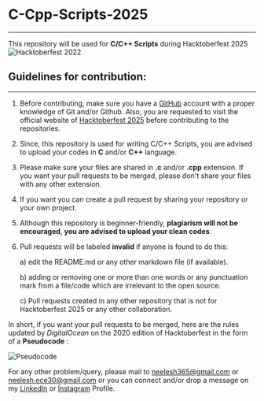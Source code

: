 # C-Cpp-Scripts-2025
---

This repository will be used for **C/C++ Scripts** during Hacktoberfest 2025
![Hacktoberfest 2022](https://github.com/biswas-neelesh96/C-Cpp-Scripts-2025/blob/main/HF2025-EmailHeader.jpg)
## Guidelines for contribution:
---

1) Before contributing, make sure you have a [GitHub](https://github.com) account with a proper knowledge of Git and/or Github. Also, you are requested to visit the official website of [Hacktoberfest 2025](https://hacktoberfest.digitalocean.com) before contributing to the repositories.

2) Since, this repository is used for writing C/C++ Scripts, you are advised to upload your codes in **C** and/or **C++** language.

3) Please make sure your files are shared in **.c** and/or **.cpp** extension. If you want your pull requests to be merged, please don't share your files with any other extension.   

4) If you want you can create a pull request by sharing your repository or your own project.

5) Although this repository is beginner-friendly, **plagiarism will not be encouraged**, **you are advised to upload your clean codes**.  

6) Pull requests will be labeled **invalid** if anyone is found to do this:

	a) edit the README.md or any other markdown file (if available).
	
	b) adding or removing one or more than one words or any punctuation mark from a file/code which are irrelevant to the open source.
	
	c) Pull requests created in any other repository that is not for Hacktoberfest 2025 or any other collaboration.

 In short, if you want your pull requests to be merged, here are the rules updated by *DigitalOcean* on the 2020 edition of Hacktoberfest in the form of a **Pseudocode** :
 
 ![Pseudocode](https://github.com/biswas-neelesh96/Python-Scripts/blob/master/H20-Images/Screenshot-(903).png)

For any other problem/query, please mail to [neelesh365@gmail.com](mailto:neelesh365@gmail.com) or [neelesh.ece30@gmail.com](mailto:neelesh.ece30@gmail.com) or you can connect and/or drop a message on my [LinkedIn](https://www.linkedin.com/in/neelesh-biswas-88a255142/) or [Instagram](https://www.instagram.com/sonai_sunshine96/) Profile.
